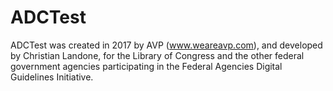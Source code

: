 # ADCTest

ADCTest was created in 2017 by AVP (www.weareavp.com), and developed by Christian Landone, for the Library of Congress and the other federal government agencies participating in the Federal Agencies Digital Guidelines Initiative.
